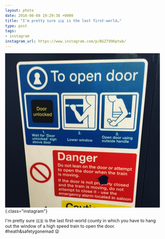 ```yaml
---
layout: photo
date: 2016-06-08 19:29:38 +0000
title: "I'm pretty sure 🇬🇧 is the last first-world…"
type: post
tags:
- instagram
instagram_url: https://www.instagram.com/p/BGZ7996ptwb/
---
```


![Instagram - BGZ7996ptwb](/img/BGZ7996ptwb.jpg){:class="instagram"}

I'm pretty sure 🇬🇧 is the last first-world county in which you have to hang out the window of a high speed train to open the door. #heath&safetygonemad 😜
